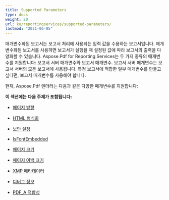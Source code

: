 ```yaml
---
title: Supported Parameters
type: docs
weight: 20
url: ko/reportingservices/supported-parameters/
lastmod: "2021-06-05"
---
```


매개변수화된 보고서는 보고서 처리에 사용되는 입력 값을 수용하는 보고서입니다. 매개변수화된 보고서를 사용하면 보고서가 실행될 때 설정된 값에 따라 보고서의 출력을 다양화할 수 있습니다. Aspose.Pdf for Reporting Services는 두 가지 종류의 매개변수를 지원합니다: 보고서 서버 매개변수와 보고서 매개변수. 보고서 서버 매개변수는 보고서 서버의 모든 보고서에 사용됩니다. 특정 보고서에 적합한 일부 매개변수를 만들고 싶다면, 보고서 매개변수를 사용해야 합니다.

현재, Aspose.Pdf 렌더러는 다음과 같은 다양한 매개변수를 지원합니다:

**이 섹션에는 다음 주제가 포함됩니다:**

- [페이지 방향](/pdf/reportingservices/page-orientation/)
- [HTML 형식화](/pdf/reportingservices/html-formatting/)
- [보안 설정](/pdf/reportingservices/security-setting/)
- [IsFontEmbedded](/pdf/reportingservices/isfontembedded/)

- [페이지 크기](/pdf/reportingservices/pagesize/)
- [페이지 여백 크기](/pdf/reportingservices/page-margin-size/)
- [XMP 메타데이터](/pdf/reportingservices/xmp-metadata/)
- [디버그 정보](/pdf/reportingservices/debug-information/)
- [PDF_A 적합성](/pdf/reportingservices/pdf_a-conformance/)